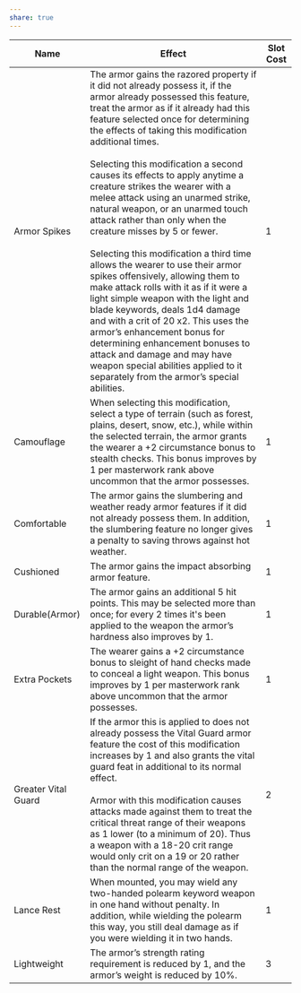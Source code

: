 ```yaml
---
share: true
---
```

| Name                | Effect                                                                                                                                                                                                                                                                                                                                                                                                                                                                                                                                                                                                                                                                                                                                                                                                                                                                                                                                                                                                 | Slot Cost |
| ------------------- | ------------------------------------------------------------------------------------------------------------------------------------------------------------------------------------------------------------------------------------------------------------------------------------------------------------------------------------------------------------------------------------------------------------------------------------------------------------------------------------------------------------------------------------------------------------------------------------------------------------------------------------------------------------------------------------------------------------------------------------------------------------------------------------------------------------------------------------------------------------------------------------------------------------------------------------------------------------------------------------------------------ | --------- |
| Armor Spikes        | The armor gains the razored property if it did not already possess it, if the armor already possessed this feature, treat the armor as if it already had this feature selected once for determining the effects of taking this modification additional times.<br><br>Selecting this modification a second causes its effects to apply anytime a creature strikes the wearer with a melee attack using an unarmed strike, natural weapon, or an unarmed touch attack rather than only when the creature misses by 5 or fewer.<br><br>Selecting this modification a third time allows the wearer to use their armor spikes offensively, allowing them to make attack rolls with it as if it were a light simple weapon with the light and blade keywords, deals 1d4 damage and with a crit of 20 x2. This uses the armor’s enhancement bonus for determining enhancement bonuses to attack and damage and may have weapon special abilities applied to it separately from the armor’s special abilities. | 1         |
| Camouflage          | When selecting this modification, select a type of terrain (such as forest, plains, desert, snow, etc.), while within the selected terrain, the armor grants the wearer a +2 circumstance bonus to stealth checks. This bonus improves by 1 per masterwork rank above uncommon that the armor possesses.                                                                                                                                                                                                                                                                                                                                                                                                                                                                                                                                                                                                                                                                                               | 1         |
| Comfortable         | The armor gains the slumbering and weather ready armor features if it did not already possess them. In addition, the slumbering feature no longer gives a penalty to saving throws against hot weather.                                                                                                                                                                                                                                                                                                                                                                                                                                                                                                                                                                                                                                                                                                                                                                                                | 1         |
| Cushioned           | The armor gains the impact absorbing armor feature.                                                                                                                                                                                                                                                                                                                                                                                                                                                                                                                                                                                                                                                                                                                                                                                                                                                                                                                                                    | 1         |
| Durable(Armor)      | The armor gains an additional 5 hit points. This may be selected more than once; for every 2 times it's been applied to the weapon the armor’s hardness also improves by 1.                                                                                                                                                                                                                                                                                                                                                                                                                                                                                                                                                                                                                                                                                                                                                                                                                            | 1         |
| Extra Pockets       | The wearer gains a +2 circumstance bonus to sleight of hand checks made to conceal a light weapon. This bonus improves by 1 per masterwork rank above uncommon that the armor possesses.                                                                                                                                                                                                                                                                                                                                                                                                                                                                                                                                                                                                                                                                                                                                                                                                               | 1         |
| Greater Vital Guard | If the armor this is applied to does not already possess the Vital Guard armor feature the cost of this modification increases by 1 and also grants the vital guard feat in additional to its normal effect.<br><br>Armor with this modification causes attacks made against them to treat the critical threat range of their weapons as 1 lower (to a minimum of 20). Thus a weapon with a 18-20 crit range would only crit on a 19 or 20 rather than the normal range of the weapon.                                                                                                                                                                                                                                                                                                                                                                                                                                                                                                                 | 2         |
| Lance Rest          | When mounted, you may wield any two-handed polearm keyword weapon in one hand without penalty. In addition, while wielding the polearm this way, you still deal damage as if you were wielding it in two hands.                                                                                                                                                                                                                                                                                                                                                                                                                                                                                                                                                                                                                                                                                                                                                                                        | 1         |
| Lightweight         | The armor’s strength rating requirement is reduced by 1, and the armor’s weight is reduced by 10%.                                                                                                                                                                                                                                                                                                                                                                                                                                                                                                                                                                                                                                                                                                                                                                                                                                                                                                     | 3         |
